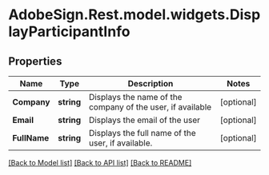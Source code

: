 # AdobeSign.Rest.model.widgets.DisplayParticipantInfo
## Properties

Name | Type | Description | Notes
------------ | ------------- | ------------- | -------------
**Company** | **string** | Displays the name of the company of the user, if available | [optional] 
**Email** | **string** | Displays the email of the user | [optional] 
**FullName** | **string** | Displays the full name of the user, if available.  | [optional] 

[[Back to Model list]](../README.md#documentation-for-models) [[Back to API list]](../README.md#documentation-for-api-endpoints) [[Back to README]](../README.md)


